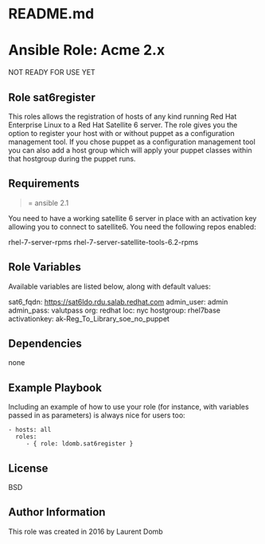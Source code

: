 # README.md
# Ansible Role: Acme 2.x

NOT READY FOR USE YET

## Role sat6register

This roles allows the registration of hosts of any kind running Red Hat Enterprise Linux to a Red Hat Satellite 6 server. The role gives you the option to register your host with or without puppet as a configuration management tool. If you chose puppet as a configuration management tool you can also add a host group which will apply your puppet classes within that hostgroup during the puppet runs.  

## Requirements

>= ansible 2.1

You need to have a working satellite 6 server in place with an activation key allowing you to connect to satellite6. You need the following repos enabled:

rhel-7-server-rpms
rhel-7-server-satellite-tools-6.2-rpms

## Role Variables

Available variables are listed below, along with default values:

sat6_fqdn: https://sat6ldo.rdu.salab.redhat.com
admin_user: admin
admin_pass: valutpass
org: redhat
loc: nyc
hostgroup: rhel7base
activationkey: ak-Reg_To_Library_soe_no_puppet

## Dependencies

none

## Example Playbook

Including an example of how to use your role (for instance, with variables passed in as parameters) is always nice for users too:

    - hosts: all
      roles:
         - { role: ldomb.sat6register }

## License

BSD

## Author Information
This role was created in 2016 by Laurent Domb
